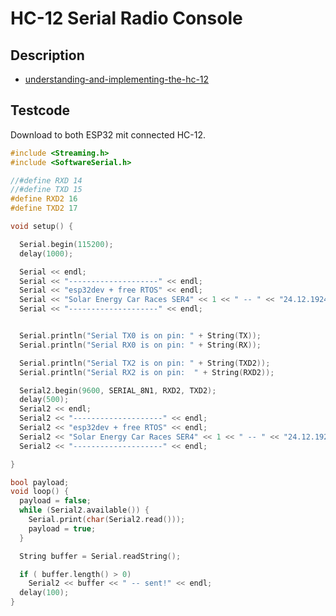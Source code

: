 # HC-12 Serial Radio Console

## Description

- [understanding-and-implementing-the-hc-12](https://www.allaboutcircuits.com/projects/understanding-and-implementing-the-hc-12-wireless-transceiver-module/)

## Testcode

Download to both ESP32 mit connected HC-12.

```C++
#include <Streaming.h>
#include <SoftwareSerial.h>

//#define RXD 14
//#define TXD 15
#define RXD2 16
#define TXD2 17

void setup() {

  Serial.begin(115200);
  delay(1000);

  Serial << endl;
  Serial << "--------------------" << endl;
  Serial << "esp32dev + free RTOS" << endl;
  Serial << "Solar Energy Car Races SER4" << 1 << " -- " << "24.12.1924" << endl;
  Serial << "--------------------" << endl;


  Serial.println("Serial TX0 is on pin: " + String(TX));
  Serial.println("Serial RX0 is on pin: " + String(RX));

  Serial.println("Serial TX2 is on pin: " + String(TXD2));
  Serial.println("Serial RX2 is on pin:  " + String(RXD2));

  Serial2.begin(9600, SERIAL_8N1, RXD2, TXD2);
  delay(500);
  Serial2 << endl;
  Serial2 << "--------------------" << endl;
  Serial2 << "esp32dev + free RTOS" << endl;
  Serial2 << "Solar Energy Car Races SER4" << 1 << " -- " << "24.12.1924" << endl;
  Serial2 << "--------------------" << endl;

}

bool payload;
void loop() {
  payload = false;
  while (Serial2.available()) {
    Serial.print(char(Serial2.read()));
    payload = true;
  }

  String buffer = Serial.readString();

  if ( buffer.length() > 0)
    Serial2 << buffer << " -- sent!" << endl;
  delay(100);
}

```
